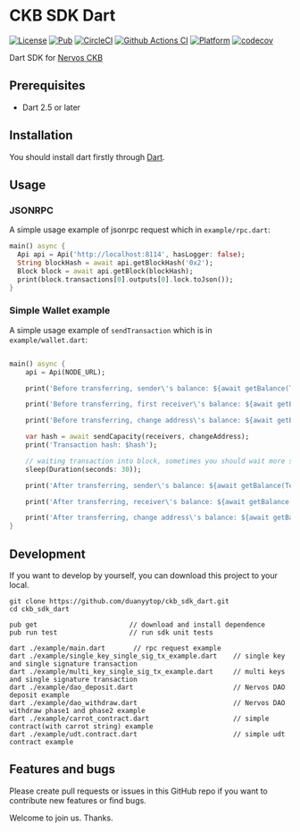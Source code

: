 # CKB SDK Dart

[![License](https://img.shields.io/badge/license-MIT-green)](https://github.com/nervosnetwork/ckb-sdk-java/blob/develop/LICENSE)
[![Pub](https://img.shields.io/pub/v/ckb_sdk_dart.svg)](https://pub.dev/packages/ckb_sdk_dart)
[![CircleCI](https://circleci.com/gh/duanyytop/ckb_sdk_dart/tree/master.svg?style=svg)](https://circleci.com/gh/duanyytop/ckb_sdk_dart/tree/master)
[![Github Actions CI](https://github.com/duanyytop/ckb_sdk_dart/workflows/Dart%20CI/badge.svg)](https://github.com/duanyytop/ckb_sdk_dart/actions?query=workflow%3A%22Dart+CI%22)
[![Platform](https://img.shields.io/badge/Platforms-Flutter%20%7C%20Dart_VM-4e4e4e.svg?colorA=28a745)](#installation)
[![codecov](https://codecov.io/gh/duanyytop/ckb_sdk_dart/branch/master/graph/badge.svg)](https://codecov.io/gh/duanyytop/ckb_sdk_dart)

Dart SDK for [Nervos CKB](https://github.com/nervosnetwork/ckb)

## Prerequisites

- Dart 2.5 or later

## Installation

You should install dart firstly through [Dart](https://dart.dev/get-dart).

## Usage

### JSONRPC

A simple usage example of jsonrpc request which in `example/rpc.dart`:

```dart
main() async {
  Api api = Api('http://localhost:8114', hasLogger: false);
  String blockHash = await api.getBlockHash('0x2');
  Block block = await api.getBlock(blockHash);
  print(block.transactions[0].outputs[0].lock.toJson());
}
```

### Simple Wallet example

A simple usage example of `sendTransaction` which is in `example/wallet.dart`:

```dart

main() async {
    api = Api(NODE_URL);

    print('Before transferring, sender\'s balance: ${await getBalance(TestAddress)} CKB');

    print('Before transferring, first receiver\'s balance: ${await getBalance(ReceiveAddresses[0])} CKB');

    print('Before transferring, change address\'s balance: ${await getBalance(changeAddress)} CKB');

    var hash = await sendCapacity(receivers, changeAddress);
    print('Transaction hash: $hash');

    // waiting transaction into block, sometimes you should wait more seconds
    sleep(Duration(seconds: 30));

    print('After transferring, sender\'s balance: ${await getBalance(TestAddress)} CKB');

    print('After transferring, receiver\'s balance: ${await getBalance(ReceiveAddresses[0])} CKB');

    print('After transferring, change address\'s balance: ${await getBalance(changeAddress)} CKB');
}

```

## Development

If you want to develop by yourself, you can download this project to your local.

```shell
git clone https://github.com/duanyytop/ckb_sdk_dart.git
cd ckb_sdk_dart

pub get                       // download and install dependence
pub run test                  // run sdk unit tests

dart ./example/main.dart       // rpc request example
dart ./example/single_key_single_sig_tx_example.dart    // single key and single signature transaction 
dart ./example/multi_key_single_sig_tx_example.dart     // multi keys and single signature transaction 
dart ./example/dao_deposit.dart                         // Nervos DAO deposit example
dart ./example/dao_withdraw.dart                        // Nervos DAO withdraw phase1 and phase2 example
dart ./example/carrot_contract.dart                     // simple contract(with carrot string) example
dart ./example/udt.contract.dart                        // simple udt contract example
```

## Features and bugs

Please create pull requests or issues in this GitHub repo if you want to contribute new features or find bugs.

Welcome to join us. Thanks.
